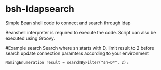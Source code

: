 # bsh-ldapsearch
Simple Bean shell code to connect and search through ldap

Beanshell interpreter is required to execute the code. Script can also be executed using Groovy.

#Example search
Search where sn starts with D, limit result to 2 before search update connection paramters according to your environment

```shell
NamingEnumeration result = searchByFilter("sn=D*", 2);
```
